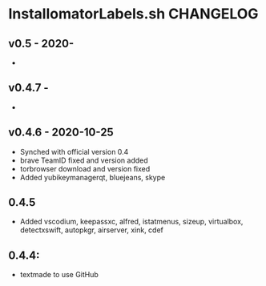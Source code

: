 # InstallomatorLabels.sh CHANGELOG

## v0.5 - 2020-

- 

## v0.4.7 -

- 


## v0.4.6 - 2020-10-25
- Synched with official version 0.4
- brave TeamID fixed and version added
- torbrowser download and version fixed
- Added yubikeymanagerqt, bluejeans, skype

## 0.4.5
-  Added vscodium, keepassxc, alfred, istatmenus, sizeup, virtualbox, detectxswift, autopkgr, airserver, xink, cdef

## 0.4.4:
- textmade to use GitHub
